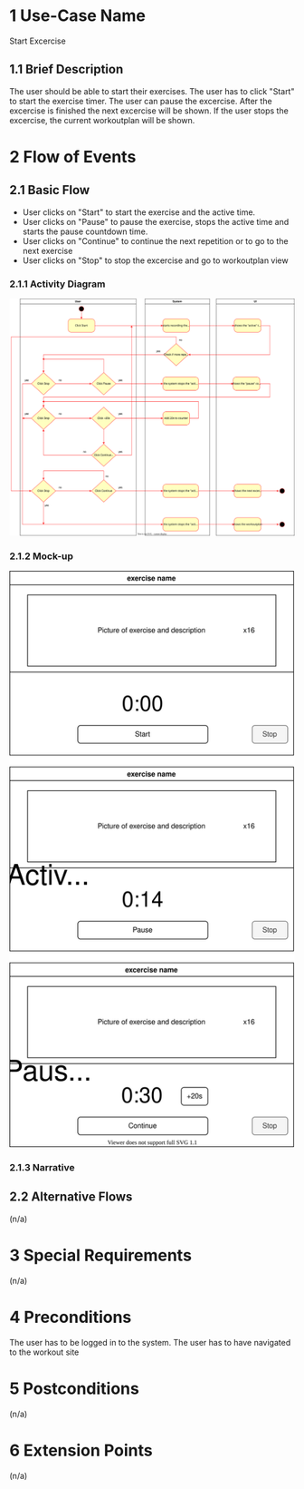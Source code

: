 # 1 Use-Case Name

Start Excercise

## 1.1 Brief Description

The user should be able to start their exercises.
The user has to click "Start" to start the exercise timer. 
The user can pause the excercise. 
After the excercise is finished the next excercise will be shown.
If the user stops the excercise, the current workoutplan will be shown.


# 2 Flow of Events

## 2.1 Basic Flow
- User clicks on "Start" to start the exercise and the active time.
- User clicks on "Pause" to pause the exercise, stops the active time and starts the pause countdown time.
- User clicks on "Continue" to continue the next repetition or to go to the next exercise
- User clicks on "Stop" to stop the excercise and go to workoutplan view


### 2.1.1 Activity Diagram

![Activity Diagram "Start Workout"](Start_Exercise.drawio.svg)

### 2.1.2 Mock-up

![Mock-up "Start Workout"](MockUpStartExercise.drawio.svg)

### 2.1.3 Narrative

<!---```gherkin
Feature: start exercise

  As a signed in user
  i want to start an exercise

  Background:
    Given I am signed in with username "USER" and password "PASSWORD"
    And I am on the "Workout" page 

  Scenario: start the exercise
    When I press the "Start" button
    Then I am on the "Workout" page
    And I see the timer for the active time

  Scenario: pause the excercise
    When I press the "Pause" button
    Then I am on the "Workout" page
    And I see the countdown time

  Scenario: stop the excercise
    When I press the "Stop" button
    Then I am on the "Workoutplan" page
    And I see the current workoutplan
```-->

## 2.2 Alternative Flows

(n/a)

# 3 Special Requirements

(n/a)

# 4 Preconditions

The user has to be logged in to the system.
The user has to have navigated to the workout site

# 5 Postconditions

(n/a)

# 6 Extension Points

(n/a)
